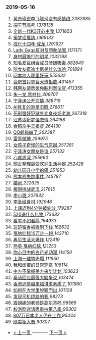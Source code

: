 ### 2019-05-16 
1. [ 黄景瑜说李飞陈珂没有感情线 ](https://s.weibo.com/weibo?q=%23%E9%BB%84%E6%99%AF%E7%91%9C%E8%AF%B4%E6%9D%8E%E9%A3%9E%E9%99%88%E7%8F%82%E6%B2%A1%E6%9C%89%E6%84%9F%E6%83%85%E7%BA%BF%23&Refer=top) *2382685*
1. [ 端午节高考 ](https://s.weibo.com/weibo?q=%23%E7%AB%AF%E5%8D%88%E8%8A%82%E9%AB%98%E8%80%83%23&Refer=top) *1378135*
1. [ 全新一代K3开心由我 ](https://s.weibo.com/weibo?q=%23%E5%85%A8%E6%96%B0%E4%B8%80%E4%BB%A3K3%E5%BC%80%E5%BF%83%E7%94%B1%E6%88%91%23&Refer=top) *1371653*
1. [ 奚梦瑶戛纳 ](https://s.weibo.com/weibo?q=%23%E5%A5%9A%E6%A2%A6%E7%91%B6%E6%88%9B%E7%BA%B3%23&Refer=top) *1369133*
1. [ 成化十四年 成龙 ](https://s.weibo.com/weibo?q=%E6%88%90%E5%8C%96%E5%8D%81%E5%9B%9B%E5%B9%B4%20%E6%88%90%E9%BE%99&Refer=top) *1291927*
1. [ Lady Gaga反对反堕胎法案 ](https://s.weibo.com/weibo?q=%23Lady%20Gaga%E5%8F%8D%E5%AF%B9%E5%8F%8D%E5%A0%95%E8%83%8E%E6%B3%95%E6%A1%88%23&Refer=top) *1171171*
1. [ 身材最能打的明星 ](https://s.weibo.com/weibo?q=%23%E8%BA%AB%E6%9D%90%E6%9C%80%E8%83%BD%E6%89%93%E7%9A%84%E6%98%8E%E6%98%9F%23&Refer=top) *1032168*
1. [ 知名爱豆组合成员涉嫌吸毒 ](https://s.weibo.com/weibo?q=%23%E7%9F%A5%E5%90%8D%E7%88%B1%E8%B1%86%E7%BB%84%E5%90%88%E6%88%90%E5%91%98%E6%B6%89%E5%AB%8C%E5%90%B8%E6%AF%92%23&Refer=top) *882649*
1. [ 陪女友逛迪士尼是什么体验 ](https://s.weibo.com/weibo?q=%23%E9%99%AA%E5%A5%B3%E5%8F%8B%E9%80%9B%E8%BF%AA%E5%A3%AB%E5%B0%BC%E6%98%AF%E4%BB%80%E4%B9%88%E4%BD%93%E9%AA%8C%23&Refer=top) *701894*
1. [ 问本地人哪里好玩 ](https://s.weibo.com/weibo?q=%23%E9%97%AE%E6%9C%AC%E5%9C%B0%E4%BA%BA%E5%93%AA%E9%87%8C%E5%A5%BD%E7%8E%A9%23&Refer=top) *555632*
1. [ 合肥首只导盲犬遭拒载 ](https://s.weibo.com/weibo?q=%23%E5%90%88%E8%82%A5%E9%A6%96%E5%8F%AA%E5%AF%BC%E7%9B%B2%E7%8A%AC%E9%81%AD%E6%8B%92%E8%BD%BD%23&Refer=top) *431457*
1. [ 韩网友请愿罢免胜利案法官 ](https://s.weibo.com/weibo?q=%23%E9%9F%A9%E7%BD%91%E5%8F%8B%E8%AF%B7%E6%84%BF%E7%BD%A2%E5%85%8D%E8%83%9C%E5%88%A9%E6%A1%88%E6%B3%95%E5%AE%98%23&Refer=top) *413355*
1. [ 朱一龙 黑衬衫 ](https://s.weibo.com/weibo?q=%E6%9C%B1%E4%B8%80%E9%BE%99%20%E9%BB%91%E8%A1%AC%E8%A1%AB&Refer=top) *409707*
1. [ 宁泽涛公开恋情 ](https://s.weibo.com/weibo?q=%23%E5%AE%81%E6%B3%BD%E6%B6%9B%E5%85%AC%E5%BC%80%E6%81%8B%E6%83%85%23&Refer=top) *388719*
1. [ AI修复的港星旧照 ](https://s.weibo.com/weibo?q=%23AI%E4%BF%AE%E5%A4%8D%E7%9A%84%E6%B8%AF%E6%98%9F%E6%97%A7%E7%85%A7%23&Refer=top) *276611*
1. [ 死刑强奸犯狱外变身夜场老总 ](https://s.weibo.com/weibo?q=%23%E6%AD%BB%E5%88%91%E5%BC%BA%E5%A5%B8%E7%8A%AF%E7%8B%B1%E5%A4%96%E5%8F%98%E8%BA%AB%E5%A4%9C%E5%9C%BA%E8%80%81%E6%80%BB%23&Refer=top) *267318*
1. [ 汪苏泷靳梦佳恋情 ](https://s.weibo.com/weibo?q=%23%E6%B1%AA%E8%8B%8F%E6%B3%B7%E9%9D%B3%E6%A2%A6%E4%BD%B3%E6%81%8B%E6%83%85%23&Refer=top) *264188*
1. [ 合照杀手王祖贤 ](https://s.weibo.com/weibo?q=%23%E5%90%88%E7%85%A7%E6%9D%80%E6%89%8B%E7%8E%8B%E7%A5%96%E8%B4%A4%23&Refer=top) *264130*
1. [ QQ邮箱崩了 ](https://s.weibo.com/weibo?q=%23QQ%E9%82%AE%E7%AE%B1%E5%B4%A9%E4%BA%86%23&Refer=top) *262387*
1. [ 雷军微博 ](https://s.weibo.com/weibo?q=%23%E9%9B%B7%E5%86%9B%E5%BE%AE%E5%8D%9A%23&Refer=top) *259975*
1. [ 女孩子奇怪的生气原因 ](https://s.weibo.com/weibo?q=%23%E5%A5%B3%E5%AD%A9%E5%AD%90%E5%A5%87%E6%80%AA%E7%9A%84%E7%94%9F%E6%B0%94%E5%8E%9F%E5%9B%A0%23&Refer=top) *257281*
1. [ 宁泽涛女朋友是谁 ](https://s.weibo.com/weibo?q=%23%E5%AE%81%E6%B3%BD%E6%B6%9B%E5%A5%B3%E6%9C%8B%E5%8F%8B%E6%98%AF%E8%B0%81%23&Refer=top) *257132*
1. [ 心疼周深 ](https://s.weibo.com/weibo?q=%23%E5%BF%83%E7%96%BC%E5%91%A8%E6%B7%B1%23&Refer=top) *255660*
1. [ 网友整理最受欢迎生活神器 ](https://s.weibo.com/weibo?q=%E7%BD%91%E5%8F%8B%E6%95%B4%E7%90%86%E6%9C%80%E5%8F%97%E6%AC%A2%E8%BF%8E%E7%94%9F%E6%B4%BB%E7%A5%9E%E5%99%A8&Refer=top) *252428*
1. [ 幼儿园升小学的痛 ](https://s.weibo.com/weibo?q=%23%E5%B9%BC%E5%84%BF%E5%9B%AD%E5%8D%87%E5%B0%8F%E5%AD%A6%E7%9A%84%E7%97%9B%23&Refer=top) *251953*
1. [ 熊本熊失踪事件 ](https://s.weibo.com/weibo?q=%E7%86%8A%E6%9C%AC%E7%86%8A%E5%A4%B1%E8%B8%AA%E4%BA%8B%E4%BB%B6&Refer=top) *245787*
1. [ 婚闹 ](https://s.weibo.com/weibo?q=%23%E5%A9%9A%E9%97%B9%23&Refer=top) *222625*
1. [ 极限挑战武汉 ](https://s.weibo.com/weibo?q=%23%E6%9E%81%E9%99%90%E6%8C%91%E6%88%98%E6%AD%A6%E6%B1%89%23&Refer=top) *217815*
1. [ 李小璐 ](https://s.weibo.com/weibo?q=%23%E6%9D%8E%E5%B0%8F%E7%92%90%23&Refer=top) *207642*
1. [ 李圣经身材 ](https://s.weibo.com/weibo?q=%23%E6%9D%8E%E5%9C%A3%E7%BB%8F%E8%BA%AB%E6%9D%90%23&Refer=top) *192946*
1. [ 上课迟到4分钟被处分 ](https://s.weibo.com/weibo?q=%23%E4%B8%8A%E8%AF%BE%E8%BF%9F%E5%88%B04%E5%88%86%E9%92%9F%E8%A2%AB%E5%A4%84%E5%88%86%23&Refer=top) *179287*
1. [ 520送什么礼物 ](https://s.weibo.com/weibo?q=%23520%E9%80%81%E4%BB%80%E4%B9%88%E7%A4%BC%E7%89%A9%23&Refer=top) *173682*
1. [ 看玺不如看鼎 ](https://s.weibo.com/weibo?q=%23%E7%9C%8B%E7%8E%BA%E4%B8%8D%E5%A6%82%E7%9C%8B%E9%BC%8E%23&Refer=top) *164933*
1. [ 玩楚留香被强制下线 ](https://s.weibo.com/weibo?q=%23%E7%8E%A9%E6%A5%9A%E7%95%99%E9%A6%99%E8%A2%AB%E5%BC%BA%E5%88%B6%E4%B8%8B%E7%BA%BF%23&Refer=top) *162632*
1. [ 戛纳红毯10万走一趟 ](https://s.weibo.com/weibo?q=%23%E6%88%9B%E7%BA%B3%E7%BA%A2%E6%AF%AF10%E4%B8%87%E8%B5%B0%E4%B8%80%E8%B6%9F%23&Refer=top) *143710*
1. [ 再见生活大爆炸 ](https://s.weibo.com/weibo?q=%23%E5%86%8D%E8%A7%81%E7%94%9F%E6%B4%BB%E5%A4%A7%E7%88%86%E7%82%B8%23&Refer=top) *122419*
1. [ 熊英 戛纳红毯 ](https://s.weibo.com/weibo?q=%E7%86%8A%E8%8B%B1%20%E6%88%9B%E7%BA%B3%E7%BA%A2%E6%AF%AF&Refer=top) *121253*
1. [ 你心目中的白月光动漫 ](https://s.weibo.com/weibo?q=%23%E4%BD%A0%E5%BF%83%E7%9B%AE%E4%B8%AD%E7%9A%84%E7%99%BD%E6%9C%88%E5%85%89%E5%8A%A8%E6%BC%AB%23&Refer=top) *114150*
1. [ 上海一建筑坍塌 ](https://s.weibo.com/weibo?q=%E4%B8%8A%E6%B5%B7%E4%B8%80%E5%BB%BA%E7%AD%91%E5%9D%8D%E5%A1%8C&Refer=top) *111950*
1. [ 我和闺蜜的日常穿搭 ](https://s.weibo.com/weibo?q=%23%E6%88%91%E5%92%8C%E9%97%BA%E8%9C%9C%E7%9A%84%E6%97%A5%E5%B8%B8%E7%A9%BF%E6%90%AD%23&Refer=top) *106114*
1. [ 中方不掌握美方来华计划 ](https://s.weibo.com/weibo?q=%E4%B8%AD%E6%96%B9%E4%B8%8D%E6%8E%8C%E6%8F%A1%E7%BE%8E%E6%96%B9%E6%9D%A5%E5%8D%8E%E8%AE%A1%E5%88%92&Refer=top) *103623*
1. [ 桑洁回应最强大脑争议 ](https://s.weibo.com/weibo?q=%23%E6%A1%91%E6%B4%81%E5%9B%9E%E5%BA%94%E6%9C%80%E5%BC%BA%E5%A4%A7%E8%84%91%E4%BA%89%E8%AE%AE%23&Refer=top) *103474*
1. [ 香港追债越来越讲求素质了 ](https://s.weibo.com/weibo?q=%E9%A6%99%E6%B8%AF%E8%BF%BD%E5%80%BA%E8%B6%8A%E6%9D%A5%E8%B6%8A%E8%AE%B2%E6%B1%82%E7%B4%A0%E8%B4%A8%E4%BA%86&Refer=top) *101960*
1. [ 如何在大学里脱颖而出 ](https://s.weibo.com/weibo?q=%E5%A6%82%E4%BD%95%E5%9C%A8%E5%A4%A7%E5%AD%A6%E9%87%8C%E8%84%B1%E9%A2%96%E8%80%8C%E5%87%BA&Refer=top) *101109*
1. [ 发现司机绕路的我 ](https://s.weibo.com/weibo?q=%E5%8F%91%E7%8E%B0%E5%8F%B8%E6%9C%BA%E7%BB%95%E8%B7%AF%E7%9A%84%E6%88%91&Refer=top) *98273*
1. [ 眉姐姐的老师是高尔基吗 ](https://s.weibo.com/weibo?q=%E7%9C%89%E5%A7%90%E5%A7%90%E7%9A%84%E8%80%81%E5%B8%88%E6%98%AF%E9%AB%98%E5%B0%94%E5%9F%BA%E5%90%97&Refer=top) *96565*
1. [ 权游剧迷请愿重拍第八季 ](https://s.weibo.com/weibo?q=%23%E6%9D%83%E6%B8%B8%E5%89%A7%E8%BF%B7%E8%AF%B7%E6%84%BF%E9%87%8D%E6%8B%8D%E7%AC%AC%E5%85%AB%E5%AD%A3%23&Refer=top) *96302*
1. [ 807万日本老人仍在工作 ](https://s.weibo.com/weibo?q=%23807%E4%B8%87%E6%97%A5%E6%9C%AC%E8%80%81%E4%BA%BA%E4%BB%8D%E5%9C%A8%E5%B7%A5%E4%BD%9C%23&Refer=top) *95444*
1. [ 欧美妆大赛 ](https://s.weibo.com/weibo?q=%E6%AC%A7%E7%BE%8E%E5%A6%86%E5%A4%A7%E8%B5%9B&Refer=top) *90307* 

- [ < 上一页 ](https://github.com/able8/weibo-hot-record/blob/master/2019-05-15.md) -------- [ 下一页 > ](https://github.com/able8/weibo-hot-record/blob/master/2019-05-17.md)